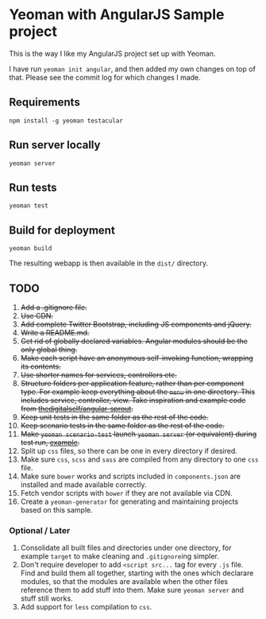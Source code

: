# Yeoman with AngularJS Sample project

This is the way I like my AngularJS project set up with Yeoman.

I have run `yeoman init angular`, and then added my own changes on top of that. Please see the commit log for which changes I made.

## Requirements

    npm install -g yeoman testacular

## Run server locally

    yeoman server

## Run tests

    yeoman test

## Build for deployment

    yeoman build

The resulting webapp is then available in the `dist/` directory.

## TODO

1. ~~Add a .gitignore file.~~
1. ~~Use CDN.~~
1. ~~Add complete Twitter Bootstrap, including JS components and jQuery.~~
1. ~~Write a README.md.~~
1. ~~Get rid of globally declared variables. Angular modules should be the only global thing.~~
1. ~~Make each script have an anonymous self-invoking function, wrapping its contents.~~
1. ~~Use shorter names for services, controllers etc.~~
1. ~~Structure folders per application feature, rather than per component type. For example keep everything about the `menu` in one directory. This includes service, controller, view. Take inspiration and example code from [thedigitalself/angular-sprout](https://github.com/thedigitalself/angular-sprout).~~
1. ~~Keep unit tests in the same folder as the rest of the code.~~
1. ~~Keep scenario tests in the same folder as the rest of the code.~~
1. ~~Make `yeoman scenario-test` launch `yeoman server` (or equivalent) during test run, [example](http://stackoverflow.com/a/11943814/96301).~~
1. Split up `css` files, so there can be one in every directory if desired.
1. Make sure `css`, `scss` and `sass` are compiled from any directory to one `css` file.
1. Make sure `bower` works and scripts included in `components.json` are installed and made available correctly.
1. Fetch vendor scripts with `bower` if they are not available via CDN.
1. Create a `yeoman-generator` for generating and maintaining projects based on this sample.

### Optional / Later
1. Consolidate all built files and directories under one directory, for example `target` to make cleaning and `.gitignore`ing simpler.
1. Don't require developer to add `<script src...` tag for every `.js` file. Find and build them all together, starting with the ones which declarare modules, so that the modules are available when the other files reference them to add stuff into them. Make sure `yeoman server` and stuff still works.
1. Add support for `less` compilation to `css`.
